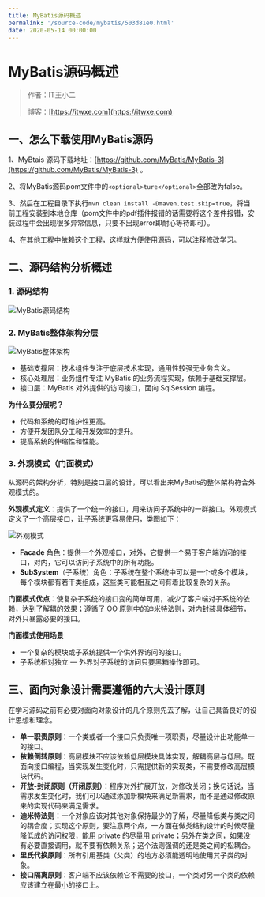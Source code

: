 ```yaml
---
title: MyBatis源码概述
permalink: '/source-code/mybatis/503d81e0.html'
date: 2020-05-14 00:00:00
---
```


# MyBatis源码概述

> 作者：IT王小二
>
> 博客：[https://itwxe.com](https://itwxe.com)

## 一、怎么下载使用MyBatis源码

1、MyBtais 源码下载地址：[https://github.com/MyBatis/MyBatis-3](https://github.com/MyBatis/MyBatis-3) 。

2、将MyBatis源码pom文件中的`<optional>ture</optional>`全部改为false。

3、然后在工程目录下执行`mvn clean install -Dmaven.test.skip=true`，将当前工程安装到本地仓库（pom文件中的pdf插件报错的话需要将这个差件报错，安装过程中会出现很多异常信息，只要不出现error即耐心等待即可）。

4、在其他工程中依赖这个工程，这样就方便使用源码，可以注释修改学习。

## 二、源码结构分析概述

### 1. 源码结构

![MyBatis源码结构](https://itwxe.com/img/blog/166464018016816.png)

### 2. MyBatis整体架构分层

![MyBatis整体架构](https://itwxe.com/img/blog/166464018022112.png)

- 基础支撑层：技术组件专注于底层技术实现，通用性较强无业务含义。
- 核心处理层：业务组件专注 MyBatis 的业务流程实现，依赖于基础支撑层。
- 接口层：MyBatis 对外提供的访问接口，面向 SqlSession 编程。

**为什么要分层呢？**

- 代码和系统的可维护性更高。
- 方便开发团队分工和开发效率的提升。
- 提高系统的伸缩性和性能。

### 3. 外观模式（门面模式）

从源码的架构分析，特别是接口层的设计，可以看出来MyBatis的整体架构符合外观模式的。

**外观模式定义**：提供了一个统一的接口，用来访问子系统中的一群接口。外观模式定义了一个高层接口，让子系统更容易使用，类图如下：

![外观模式](https://itwxe.com/img/blog/166464018032135.png)

- **Facade** 角色：提供一个外观接口，对外，它提供一个易于客户端访问的接口，对内，它可以访问子系统中的所有功能。
- **SubSystem**（子系统）角色：子系统在整个系统中可以是一个或多个模块，每个模块都有若干类组成，这些类可能相互之间有着比较复杂的关系。

**门面模式优点**：使复杂子系统的接口变的简单可用，减少了客户端对子系统的依赖，达到了解耦的效果；遵循了 OO 原则中的迪米特法则，对内封装具体细节，对外只暴露必要的接口。

**门面模式使用场景**

- 一个复杂的模块或子系统提供一个供外界访问的接口。
- 子系统相对独立 ― 外界对子系统的访问只要黑箱操作即可。

## 三、面向对象设计需要遵循的六大设计原则

在学习源码之前有必要对面向对象设计的几个原则先去了解，让自己具备良好的设计思想和理念。

- **单一职责原则**：一个类或者一个接口只负责唯一项职责，尽量设计出功能单一的接口。
- **依赖倒转原则**：高层模块不应该依赖低层模块具体实现，解耦高层与低层。既面向接口编程，当实现发生变化时，只需提供新的实现类，不需要修改高层模块代码。
- **开放-封闭原则（开闭原则）**：程序对外扩展开放，对修改关闭；换句话说，当需求发生变化时，我们可以通过添加新模块来满足新需求，而不是通过修改原来的实现代码来满足需求。
- **迪米特法则**：一个对象应该对其他对象保持最少的了解，尽量降低类与类之间的耦合度；实现这个原则，要注意两个点，一方面在做类结构设计的时候尽量降低成的访问权限，能用 private 的尽量用 private；另外在类之间，如果没有必要直接调用，就不要有依赖关系；这个法则强调的还是类之间的松耦合。
- **里氏代换原则**：所有引用基类（父类）的地方必须能透明地使用其子类的对象。
- **接口隔离原则**：客户端不应该依赖它不需要的接口，一个类对另一个类的依赖应该建立在最小的接口上。